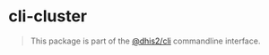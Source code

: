 # cli-cluster

> This package is part of the [@dhis2/cli](https://github.com/dhis2/cli)
> commandline interface.

